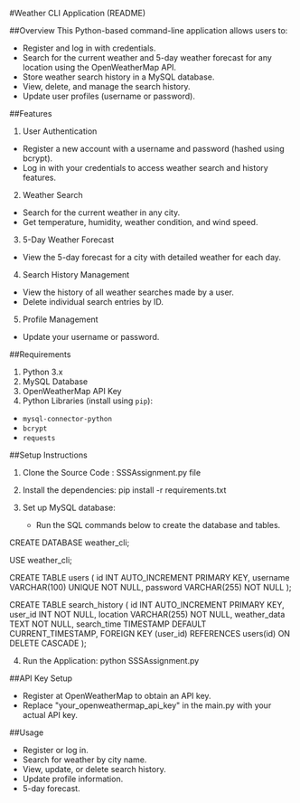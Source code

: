 #Weather CLI Application (README)

##Overview
This Python-based command-line application allows users to:
- Register and log in with credentials.
- Search for the current weather and 5-day weather forecast for any location using the OpenWeatherMap API.
- Store weather search history in a MySQL database.
- View, delete, and manage the search history.
- Update user profiles (username or password).

##Features
1.   User Authentication  
   - Register a new account with a username and password (hashed using bcrypt).
   - Log in with your credentials to access weather search and history features.
   
2.   Weather Search  
   - Search for the current weather in any city.
   - Get temperature, humidity, weather condition, and wind speed.
   
3.   5-Day Weather Forecast  
   - View the 5-day forecast for a city with detailed weather for each day.
   
4.   Search History Management  
   - View the history of all weather searches made by a user.
   - Delete individual search entries by ID.

5.   Profile Management  
   - Update your username or password.

##Requirements
1.   Python 3.x  
2.   MySQL Database  
3.   OpenWeatherMap API Key  
4.   Python Libraries   (install using `pip`):
   - `mysql-connector-python`
   - `bcrypt`
   - `requests`

##Setup Instructions
1.   Clone the Source Code  :
  	SSSAssignment.py file

2. Install the dependencies:
	pip install -r requirements.txt

3. Set up MySQL database:
    -  Run the SQL commands below to create the database and tables.

CREATE DATABASE weather_cli;

USE weather_cli;

CREATE TABLE users (
    id INT AUTO_INCREMENT PRIMARY KEY,
    username VARCHAR(100) UNIQUE NOT NULL,
    password VARCHAR(255) NOT NULL
);

CREATE TABLE search_history (
    id INT AUTO_INCREMENT PRIMARY KEY,
    user_id INT NOT NULL,
    location VARCHAR(255) NOT NULL,
    weather_data TEXT NOT NULL,
    search_time TIMESTAMP DEFAULT CURRENT_TIMESTAMP,
    FOREIGN KEY (user_id) REFERENCES users(id) ON DELETE CASCADE
);

4. Run the Application:
    python SSSAssignment.py


##API Key Setup
- Register at OpenWeatherMap to obtain an API key.
- Replace "your_openweathermap_api_key" in the main.py with your actual API key.

##Usage
- Register or log in.
- Search for weather by city name.
- View, update, or delete search history.
- Update profile information.
- 5-day forecast.


